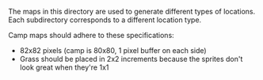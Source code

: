 The maps in this directory are used to generate different types of locations.
Each subdirectory corresponds to a different location type.

Camp maps should adhere to these specifications:

-   82x82 pixels (camp is 80x80, 1 pixel buffer on each side)
-   Grass should be placed in 2x2 increments because the sprites don't look great when they're 1x1
